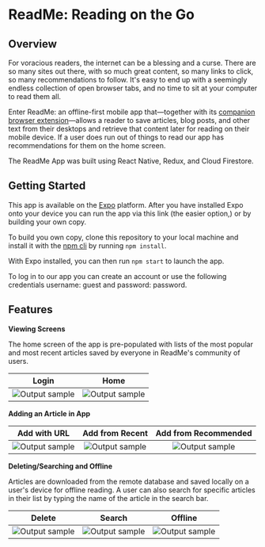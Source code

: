 # ReadMe: Reading on the Go

## Overview 

For voracious readers, the internet can be a blessing and a curse. There are so many sites out there, with so much great content, so many links to click, so many recommendations to follow. It's easy to end up with a seemingly endless collection of open browser tabs, and no time to sit at your computer to read them all. 

Enter ReadMe: an offline-first mobile app that—together with its [companion browser extension](https://github.com/Project-Readme/ReadMe-browser-extension "extension repository")—allows a reader to save articles, blog posts, and other text from their desktops and retrieve that content later for reading on their mobile device. If a user does run out of things to read our app has recommendations for them on the home screen. 

The ReadMe App was built using React Native, Redux, and Cloud Firestore.    

## Getting Started

This app is available on the [Expo](https://expo.io/ "Expo homepage") platform. After you have installed Expo onto your device you can run the app via this link (the easier option,) or by building your own copy.  

To build you own copy, clone this repository to your local machine and install it with the [npm cli](https://docs.npmjs.com/cli/npm "npm cli documentation") by running `npm install`. 

With Expo installed, you can then run `npm start` to launch the app. 

To log in to our app you can create an account or use the following credentials username: guest and password: password. 

## Features

**Viewing Screens**

The home screen of the app is pre-populated with lists of the most popular and most recent articles saved by everyone in ReadMe's community of users.

|     Login    |  Home    
| ------------------------- |:-----------------------:|
| ![Output sample](https://github.com/Project-ReadMe/ReadMe-EXPO/blob/master/resources/login.jpeg)|![Output sample](https://github.com/Project-ReadMe/ReadMe-EXPO/blob/master/resources/home.jpeg)| 

**Adding an Article in App**



|     Add with URL     |  Add from Recent    | Add from Recommended
| ------------------------- |:-----------------------:|:-----------------------:|
| ![Output sample](https://github.com/Project-ReadMe/ReadMe-EXPO/blob/master/resources/add_in_app3.gif)|![Output sample](https://github.com/Project-ReadMe/ReadMe-EXPO/blob/master/resources/add_recent.gif)| ![Output sample](https://github.com/Project-ReadMe/ReadMe-EXPO/blob/master/resources/add_recommended3.gif)| 

**Deleting/Searching and Offline**

Articles are downloaded from the remote database and saved locally on a user's device for offline reading. A user can also search for specific articles in their list by typing the name of the article in the search bar.

|     Delete     |  Search    | Offline
| ------------------------- |:-----------------------:|:-----------------------:|
| ![Output sample](https://github.com/Project-ReadMe/ReadMe-EXPO/blob/master/resources/delete.gif)|![Output sample](https://github.com/Project-ReadMe/ReadMe-EXPO/blob/master/resources/add_recent.gif)| ![Output sample](https://github.com/Project-ReadMe/ReadMe-EXPO/blob/master/resources/add_recommended3.gif)| 


